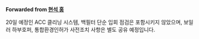 **Forwarded from [현석 홍](https://t.me/no_username_7697213888)**

20일 예정인 ACC 클리닝 시스템, 백필터  단순 입회 점검은  포함시키지 않았으며, 보일러 하부호퍼, 통합환경인허가 사전조치 사항은 별도 공유 예정입니다.